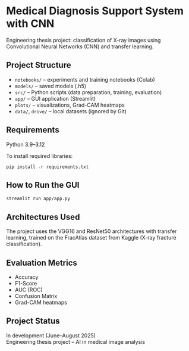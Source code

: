 # Medical Diagnosis Support System with CNN

Engineering thesis project: classification of X-ray images using Convolutional Neural Networks (CNN) and transfer learning.

## Project Structure

- `notebooks/` – experiments and training notebooks (Colab)
- `models/` – saved models (.h5)
- `src/` – Python scripts (data preparation, training, evaluation)
- `app/` – GUI application (Streamlit)
- `plots/` – visualizations, Grad-CAM heatmaps
- `data/`, `drive/` – local datasets (ignored by Git)

## Requirements

Python 3.9–3.12

To install required libraries:

```
pip install -r requirements.txt
```

## How to Run the GUI

```
streamlit run app/app.py
```

## Architectures Used

The project uses the VGG16 and ResNet50 architectures with transfer learning, trained on the FracAtlas dataset from Kaggle (X-ray fracture classification).

## Evaluation Metrics

- Accuracy
- F1-Score
- AUC (ROC)
- Confusion Matrix
- Grad-CAM heatmaps

## Project Status

In development (June–August 2025)  
Engineering thesis project – AI in medical image analysis

